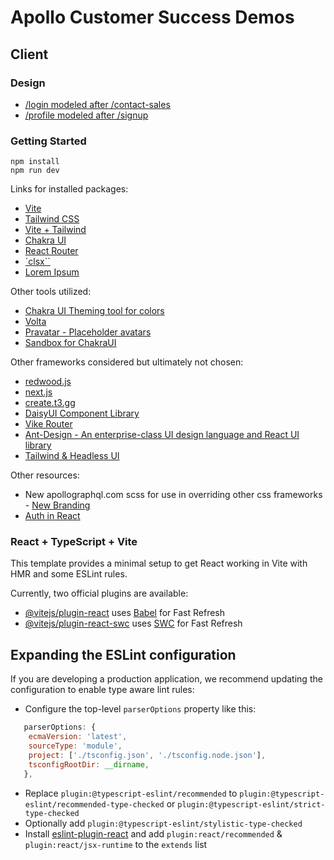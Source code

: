 # Apollo Customer Success Demos

## Client

### Design

- [/login modeled after /contact-sales](https://www.apollographql.com/contact-sales)
- [/profile modeled after /signup](https://www.apollographql.com/signup)

### Getting Started

```shell
npm install
npm run dev
```

Links for installed packages:

- [Vite](https://vitejs.dev/)
- [Tailwind CSS](https://tailwindcss.com/docs/theme)
- [Vite + Tailwind](https://tailwindcss.com/docs/guides/vite)
- [Chakra UI](https://chakra-ui.com/docs/components)
- [React Router](https://reactrouter.com/en/main)
- [`clsx``](https://github.com/lukeed/clsx)
- [Lorem Ipsum](https://loremipsum.io/)

Other tools utilized:

- [Chakra UI Theming tool for colors](https://themera.vercel.app/)
- [Volta](https://volta.sh/)
- [Pravatar - Placeholder avatars](https://pravatar.cc/)
- [Sandbox for ChakraUI](https://codesandbox.io/s/chakra-ui-typescript-pomi8?file=/src/index.tsx)

Other frameworks considered but ultimately not chosen:

- [redwood.js](https://redwoodjs.com/)
- [next.js](https://nextjs.org/)
- [create.t3.gg](https://create.t3.gg/)
- [DaisyUI Component Library](https://daisyui.com/)
- [Vike Router](https://vike.dev/add)
- [Ant-Design - An enterprise-class UI design language and React UI library](https://www.npmjs.com/package/antd)
- [Tailwind & Headless UI](https://headlessui.com/)

Other resources:

- New apollographql.com scss for use in overriding other css frameworks - [New Branding](https://github.com/apollographql/www/blob/main/src/css/global.scss)
- [Auth in React](https://auth0.com/blog/complete-guide-to-react-user-authentication/)

### React + TypeScript + Vite

This template provides a minimal setup to get React working in Vite with HMR and some ESLint rules.

Currently, two official plugins are available:

- [@vitejs/plugin-react](https://github.com/vitejs/vite-plugin-react/blob/main/packages/plugin-react/README.md) uses [Babel](https://babeljs.io/) for Fast Refresh
- [@vitejs/plugin-react-swc](https://github.com/vitejs/vite-plugin-react-swc) uses [SWC](https://swc.rs/) for Fast Refresh

## Expanding the ESLint configuration

If you are developing a production application, we recommend updating the configuration to enable type aware lint rules:

- Configure the top-level `parserOptions` property like this:

```js
   parserOptions: {
    ecmaVersion: 'latest',
    sourceType: 'module',
    project: ['./tsconfig.json', './tsconfig.node.json'],
    tsconfigRootDir: __dirname,
   },
```

- Replace `plugin:@typescript-eslint/recommended` to `plugin:@typescript-eslint/recommended-type-checked` or `plugin:@typescript-eslint/strict-type-checked`
- Optionally add `plugin:@typescript-eslint/stylistic-type-checked`
- Install [eslint-plugin-react](https://github.com/jsx-eslint/eslint-plugin-react) and add `plugin:react/recommended` & `plugin:react/jsx-runtime` to the `extends` list
